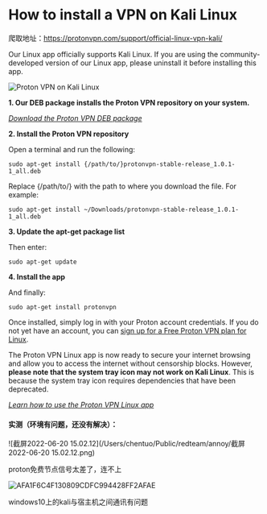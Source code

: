 # How to install a VPN on Kali Linux

爬取地址：https://protonvpn.com/support/official-linux-vpn-kali/

Our Linux app officially supports Kali Linux. If you are using the community-developed version of our Linux app, please uninstall it before installing this app.

![Proton VPN on Kali Linux](https://protonvpn.com/support/wp-content/uploads/2021/07/protonvpn-on-kali-linux.png)

**1. Our DEB package installs the Proton VPN repository on your system.**

[*Download the Proton VPN DEB package*](https://protonvpn.com/download/protonvpn-stable-release_1.0.1-1_all.deb)

**2. Install the Proton VPN repository**

Open a terminal and run the following:

```
sudo apt-get install {/path/to/}protonvpn-stable-release_1.0.1-1_all.deb
```

Replace {/path/to/} with the path to where you download the file. For example:

```
sudo apt-get install ~/Downloads/protonvpn-stable-release_1.0.1-1_all.deb
```

**3. Update the apt-get package list**

Then enter:

```
sudo apt-get update
```

**4. Install the app**

And finally:

```
sudo apt-get install protonvpn
```

Once installed, simply log in with your Proton account credentials. If you do not yet have an account, you can [sign up for a Free Proton VPN plan for Linux](https://protonvpn.com/free-vpn/linux).

The Proton VPN Linux app is now ready to secure your internet browsing and allow you to access the internet without censorship blocks. However, **please note that the system tray icon may not work on Kali Linux**. This is because the system tray icon requires dependencies that have been deprecated. 

[*Learn how to use the Proton VPN Linux app*](https://protonvpn.com/support/knowledge-base/official-linux-client/)





#### 实测（环境有问题，还没有解决）：

![截屏2022-06-20 15.02.12](/Users/chentuo/Public/redteam/annoy/截屏2022-06-20 15.02.12.png)

proton免费节点信号太差了，连不上



![AFA1F6C4F130809CDFC994428FF2AFAE](/Users/chentuo/Public/redteam/annoy/AFA1F6C4F130809CDFC994428FF2AFAE.png)

windows10上的kali与宿主机之间通讯有问题







